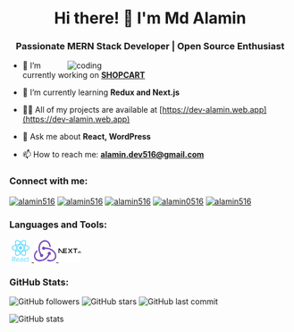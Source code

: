 <h1 align="center">Hi there! 👋 I'm Md Alamin</h1>
<h3 align="center">Passionate MERN Stack Developer | Open Source Enthusiast</h3>
<img align="right" width="400" src="https://camo.githubusercontent.com/cae12fddd9d6982901d82580bdf321d81fb299141098ca1c2d4891870827bf17/68747470733a2f2f6d69726f2e6d656469756d2e636f6d2f6d61782f313336302f302a37513379765349765f7430696f4a2d5a2e676966" alt="coding" />

- 🔭 I’m currently working on **[SHOPCART](https://shopcart-bd.web.app/)**

- 🌱 I’m currently learning **Redux and Next.js**

- 👨‍💻 All of my projects are available at [https://dev-alamin.web.app](https://dev-alamin.web.app)

- 💬 Ask me about **React, WordPress**

- 📫 How to reach me: **alamin.dev516@gmail.com**

<h3 align="left">Connect with me:</h3>
<p align="left">
    <a href="https://codepen.io/alamin516" target="_blank"><img align="center" src="https://raw.githubusercontent.com/rahuldkjain/github-profile-readme-generator/master/src/images/icons/Social/codepen.svg" alt="alamin516" height="30" width="40" /></a>
    <a href="https://twitter.com/alamin516" target="_blank"><img align="center" src="https://raw.githubusercontent.com/rahuldkjain/github-profile-readme-generator/master/src/images/icons/Social/twitter.svg" alt="alamin516" height="30" width="40" /></a>
    <a href="https://linkedin.com/in/alamin516" target="_blank"><img align="center" src="https://raw.githubusercontent.com/rahuldkjain/github-profile-readme-generator/master/src/images/icons/Social/linked-in-alt.svg" alt="alamin516" height="30" width="40" /></a>
    <a href="https://fb.com/alamin0516" target="_blank"><img align="center" src="https://raw.githubusercontent.com/rahuldkjain/github-profile-readme-generator/master/src/images/icons/Social/facebook.svg" alt="alamin0516" height="30" width="40" /></a>
    <a href="https://instagram.com/alamin516" target="_blank"><img align="center" src="https://raw.githubusercontent.com/rahuldkjain/github-profile-readme-generator/master/src/images/icons/Social/instagram.svg" alt="alamin516" height="30" width="40" /></a>
</p>

<h3 align="left">Languages and Tools:</h3>
<p align="left"> 
    <a href="https://reactjs.org/" target="_blank" rel="noreferrer"> 
        <img src="https://raw.githubusercontent.com/devicons/devicon/master/icons/react/react-original-wordmark.svg" alt="react" width="40" height="40"/> 
    </a> 
    <a href="https://redux.js.org" target="_blank" rel="noreferrer"> 
        <img src="https://raw.githubusercontent.com/devicons/devicon/master/icons/redux/redux-original.svg" alt="redux" width="40" height="40"/> 
    </a>
    <a href="https://nextjs.org" target="_blank" rel="noreferrer"> 
        <img src="https://raw.githubusercontent.com/devicons/devicon/master/icons/nextjs/nextjs-original-wordmark.svg" alt="nextjs" width="40" height="40"/> 
    </a>
    <!-- Add more icons for other languages and tools -->
</p>

<h3 align="left">GitHub Stats:</h3>

<p align="left">
    <img src="https://img.shields.io/github/followers/alamin516?style=social" alt="GitHub followers" />
    <img src="https://img.shields.io/github/stars/alamin516?style=social" alt="GitHub stars" />
    <img src="https://img.shields.io/github/last-commit/alamin516/alamin516?style=plastic" alt="GitHub last commit" />
</p>

<p align="left">
    <img src="https://github-readme-stats.vercel.app/api?username=alamin516&show_icons=true&theme=radical" alt="GitHub stats" />
</p>
